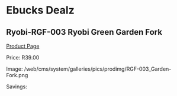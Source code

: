 
# Ebucks Dealz
## Ryobi-RGF-003 Ryobi Green Garden Fork
[Product Page](https://www.ebucks.com/web/shop/productSelected.do?prodId=1220448775&catId=363410833)

Price: R39.00

Image: /web/cms/system/galleries/pics/prodimg/RGF-003_Garden-Fork.png

Savings: 


	